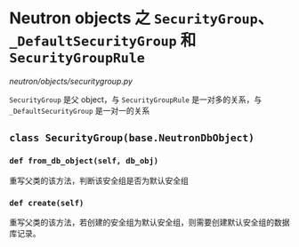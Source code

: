 # Neutron objects 之 `SecurityGroup`、 `_DefaultSecurityGroup` 和 `SecurityGroupRule`

*neutron/objects/securitygroup.py*

`SecurityGroup` 是父 object，与 `SecurityGroupRule` 是一对多的关系，与 `_DefaultSecurityGroup` 是一对一的关系

## `class SecurityGroup(base.NeutronDbObject)`

### `def from_db_object(self, db_obj)`

重写父类的该方法，判断该安全组是否为默认安全组

### `def create(self)`

重写父类的该方法，若创建的安全组为默认安全组，则需要创建默认安全组的数据库记录。
